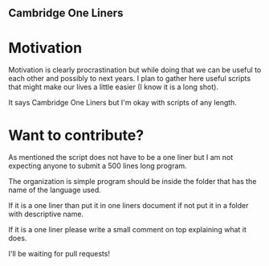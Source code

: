## Cambridge One Liners

# Motivation

Motivation is clearly procrastination but while doing that we can be useful to each other and possibly to next years. I plan to gather here useful scripts that might make our lives a little easier (I know it is a long shot).

It says Cambridge One Liners but I'm okay with scripts of any length.

# Want to contribute?

As mentioned the script does not have to be a one liner but I am not expecting anyone to submit a 500 lines long program.

The organization is simple program should be inside the folder that has the name of the language used.

If it is a one liner than put it in one liners document if not put it in a folder with descriptive name.

If it is a one liner please write a small comment on top explaining what it does.

I'll be waiting for pull requests!

